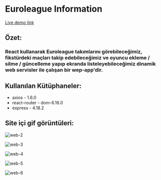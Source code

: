 # Euroleague Information

[Live demo link](euroleague-web.vercel.app)

## Özet:
### React kullanarak Euroleague takımlarını görebileceğimiz, fikstürdeki maçları takip edebileceğimiz ve oyuncu ekleme / silme / güncelleme yapıp ekranda listeleyebileceğimiz dinamik web servisler ile çalışan bir wep-app'dir.

## Kullanılan Kütüphaneler:
- axios - 1.6.0
- react-router - dom-6.16.0
- express - 4.18.2
 
## Site içi gif görüntüleri:

![web-2](https://github.com/furkanertekinn/euroleague-web/assets/96014529/8df34bab-e2e8-4530-9ce8-ed31f67bc10e)

![web-3](https://github.com/furkanertekinn/euroleague-web/assets/96014529/12d7e013-633c-4c84-971b-af0f0f25984e)

![web-4](https://github.com/furkanertekinn/euroleague-web/assets/96014529/1a72ea9f-09ff-4599-95b7-0777ff9482e2)

![web-5](https://github.com/furkanertekinn/euroleague-web/assets/96014529/03a310c9-ee4c-4466-98c1-c943eea9e6bd)

![web-6](https://github.com/furkanertekinn/euroleague-web/assets/96014529/3c9dba26-9b7c-463a-a47f-7a17a2e0b1a1)
